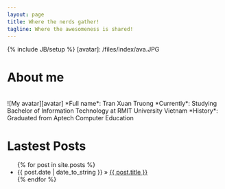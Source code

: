 ```yaml
---
layout: page
title: Where the nerds gather!
tagline: Where the awesomeness is shared!
---
```

{% include JB/setup %}
[avatar]: /files/index/ava.JPG

# About me
<br/>
![My avatar][avatar]  
*Full name*: Tran Xuan Truong  
*Currently*: Studying Bachelor of Information Technology at RMIT University Vietnam  
*History*: Graduated from Aptech Computer Education  

# Lastest Posts
<ul class="posts">
{% for post in site.posts %}
<li><span>{{ post.date | date_to_string }}</span> &raquo; <a href="{{ BASE_PATH }}{{ post.url }}">{{ post.title }}</a></li>
{% endfor %}
</ul>
